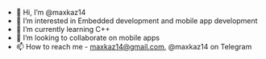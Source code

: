 - 👋 Hi, I’m @maxkaz14
- 👀 I’m interested in Embedded development and mobile app development
- 🌱 I’m currently learning C++
- 💞️ I’m looking to collaborate on mobile apps
- 📫 How to reach me - maxkaz14@gmail.com, @maxkaz14 on Telegram

<!---
maxkaz14/maxkaz14 is a ✨ special ✨ repository because its `README.md` (this file) appears on your GitHub profile.
You can click the Preview link to take a look at your changes.
--->
